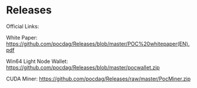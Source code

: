# Releases

Official Links:

White Paper:
https://github.com/pocdag/Releases/blob/master/POC%20whitepaper(EN).pdf

Win64 Light Node Wallet:
https://github.com/pocdag/Releases/blob/master/pocwallet.zip

CUDA Miner:
https://github.com/pocdag/Releases/raw/master/PocMiner.zip
